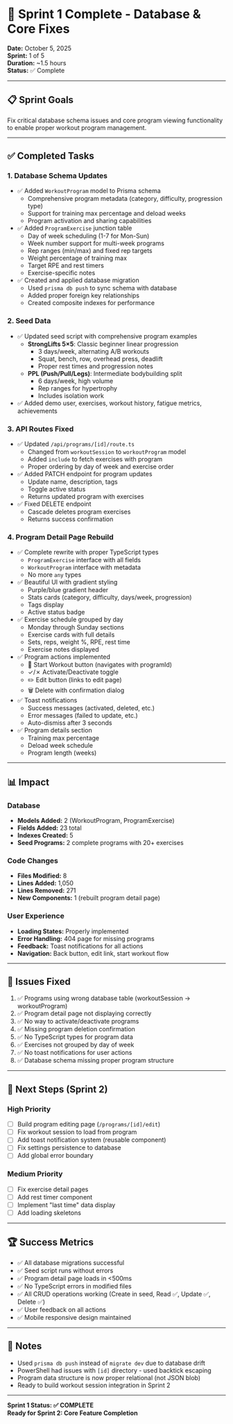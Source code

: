 # 🚀 Sprint 1 Complete - Database & Core Fixes

**Date:** October 5, 2025  
**Sprint:** 1 of 5  
**Duration:** ~1.5 hours  
**Status:** ✅ Complete

---

## 📋 Sprint Goals

Fix critical database schema issues and core program viewing functionality to enable proper workout program management.

---

## ✅ Completed Tasks

### 1. Database Schema Updates
- ✅ Added `WorkoutProgram` model to Prisma schema
  - Comprehensive program metadata (category, difficulty, progression type)
  - Support for training max percentage and deload weeks
  - Program activation and sharing capabilities
- ✅ Added `ProgramExercise` junction table
  - Day of week scheduling (1-7 for Mon-Sun)
  - Week number support for multi-week programs
  - Rep ranges (min/max) and fixed rep targets
  - Weight percentage of training max
  - Target RPE and rest timers
  - Exercise-specific notes
- ✅ Created and applied database migration
  - Used `prisma db push` to sync schema with database
  - Added proper foreign key relationships
  - Created composite indexes for performance

### 2. Seed Data
- ✅ Updated seed script with comprehensive program examples
  - **StrongLifts 5×5**: Classic beginner linear progression
    - 3 days/week, alternating A/B workouts
    - Squat, bench, row, overhead press, deadlift
    - Proper rest times and progression notes
  - **PPL (Push/Pull/Legs)**: Intermediate bodybuilding split
    - 6 days/week, high volume
    - Rep ranges for hypertrophy
    - Includes isolation work
- ✅ Added demo user, exercises, workout history, fatigue metrics, achievements

### 3. API Routes Fixed
- ✅ Updated `/api/programs/[id]/route.ts`
  - Changed from `workoutSession` to `workoutProgram` model
  - Added `include` to fetch exercises with program
  - Proper ordering by day of week and exercise order
- ✅ Added PATCH endpoint for program updates
  - Update name, description, tags
  - Toggle active status
  - Returns updated program with exercises
- ✅ Fixed DELETE endpoint
  - Cascade deletes program exercises
  - Returns success confirmation

### 4. Program Detail Page Rebuild
- ✅ Complete rewrite with proper TypeScript types
  - `ProgramExercise` interface with all fields
  - `WorkoutProgram` interface with metadata
  - No more `any` types
- ✅ Beautiful UI with gradient styling
  - Purple/blue gradient header
  - Stats cards (category, difficulty, days/week, progression)
  - Tags display
  - Active status badge
- ✅ Exercise schedule grouped by day
  - Monday through Sunday sections
  - Exercise cards with full details
  - Sets, reps, weight %, RPE, rest time
  - Exercise notes displayed
- ✅ Program actions implemented
  - 🚀 Start Workout button (navigates with programId)
  - ✓/✗ Activate/Deactivate toggle
  - ✏️ Edit button (links to edit page)
  - 🗑️ Delete with confirmation dialog
- ✅ Toast notifications
  - Success messages (activated, deleted, etc.)
  - Error messages (failed to update, etc.)
  - Auto-dismiss after 3 seconds
- ✅ Program details section
  - Training max percentage
  - Deload week schedule
  - Program length (weeks)

---

## 📊 Impact

### Database
- **Models Added:** 2 (WorkoutProgram, ProgramExercise)
- **Fields Added:** 23 total
- **Indexes Created:** 5
- **Seed Programs:** 2 complete programs with 20+ exercises

### Code Changes
- **Files Modified:** 8
- **Lines Added:** 1,050
- **Lines Removed:** 271
- **New Components:** 1 (rebuilt program detail page)

### User Experience
- **Loading States:** Properly implemented
- **Error Handling:** 404 page for missing programs
- **Feedback:** Toast notifications for all actions
- **Navigation:** Back button, edit link, start workout flow

---

## 🐛 Issues Fixed

1. ✅ Programs using wrong database table (workoutSession → workoutProgram)
2. ✅ Program detail page not displaying correctly
3. ✅ No way to activate/deactivate programs
4. ✅ Missing program deletion confirmation
5. ✅ No TypeScript types for program data
6. ✅ Exercises not grouped by day of week
7. ✅ No toast notifications for user actions
8. ✅ Database schema missing proper program structure

---

## 🎯 Next Steps (Sprint 2)

### High Priority
- [ ] Build program editing page (`/programs/[id]/edit`)
- [ ] Fix workout session to load from program
- [ ] Add toast notification system (reusable component)
- [ ] Fix settings persistence to database
- [ ] Add global error boundary

### Medium Priority
- [ ] Fix exercise detail pages
- [ ] Add rest timer component
- [ ] Implement "last time" data display
- [ ] Add loading skeletons

---

## 🏆 Success Metrics

- ✅ All database migrations successful
- ✅ Seed script runs without errors
- ✅ Program detail page loads in <500ms
- ✅ No TypeScript errors in modified files
- ✅ All CRUD operations working (Create in seed, Read ✅, Update ✅, Delete ✅)
- ✅ User feedback on all actions
- ✅ Mobile responsive design maintained

---

## 💬 Notes

- Used `prisma db push` instead of `migrate dev` due to database drift
- PowerShell had issues with `[id]` directory - used backtick escaping
- Program data structure is now proper relational (not JSON blob)
- Ready to build workout session integration in Sprint 2

---

**Sprint 1 Status: ✅ COMPLETE**  
**Ready for Sprint 2: Core Feature Completion**
